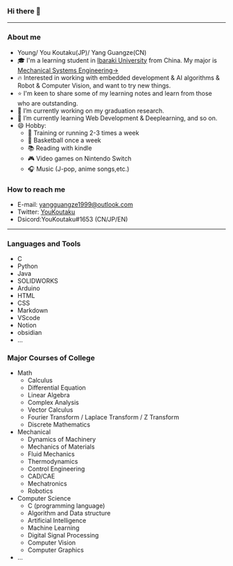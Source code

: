 ### Hi there 👋

---
### About me
-  Young/ You Koutaku(JP)/ Yang Guangze(CN) 
- 🎓 I'm a learning student in [Ibaraki University](https://www.ibaraki.ac.jp/) from China.  My major is [Mechanical Systems Engineering→](http://nyushi.eng.ibaraki.ac.jp/department_intro/#p001)
- 🔥 Interested in working with embedded development & AI algorithms & Robot & Computer Vision, and want to try new things. 
- ⭐ I'm keen to share some of my learning notes and learn from those who are outstanding.
- 🔭 I’m currently working on my graduation research.
- 🌱 I’m currently learning Web Development & Deeplearning, and so on.
- 😄 Hobby: 
  - 💪 Training or running 2-3 times a week
  - 🏀 Basketball once a week
  - 📚 Reading with kindle
  - 🎮 Video games on Nintendo Switch
  - 🎧 Music (J-pop, anime songs,etc.)

### How to reach me
- E-mail: yangguangze1999@outlook.com
- Twitter: [YouKoutaku](https://mobile.twitter.com/You_Koutaku)
- Dsicord:YouKoutaku#1653
(CN/JP/EN)
 
---
### Languages and Tools
- C
- Python
- Java
- SOLIDWORKS
- Arduino
- HTML
- CSS
- Markdown
- VScode
- Notion
- obsidian
- ...

### Major Courses of College
- Math
  - Calculus
  - Differential Equation
  - Linear Algebra
  - Complex Analysis
  - Vector Calculus
  - Fourier Transform / Laplace Transform / Z Transform
  - Discrete Mathematics
- Mechanical
  - Dynamics of Machinery
  - Mechanics of Materials
  - Fluid Mechanics
  - Thermodynamics
  - Control Engineering
  - CAD/CAE
  - Mechatronics
  - Robotics
- Computer Science
  - C (programming language)
  - Algorithm and Data structure
  - Artificial Intelligence
  - Machine Learning
  - Digital Signal Processing
  - Computer Vision
  - Computer Graphics
- ...  
